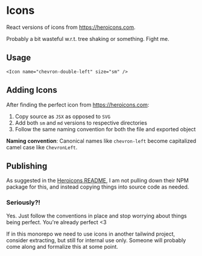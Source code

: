 # Icons

React versions of icons from https://heroicons.com.

Probably a bit wasteful w.r.t. tree shaking or something. Fight me.

## Usage

```tsx
<Icon name="chevron-double-left" size="sm" />
```

## Adding Icons

After finding the perfect icon from https://heroicons.com:

1. Copy source as `JSX` as opposed to `SVG`
1. Add both `sm` and `md` versions to respective directories
1. Follow the same naming convention for both the file and exported object

**Naming convention**: Canonical names like `chevron-left` become capitalized camel case like `ChevronLeft`.

## Publishing

As suggested in the [Heroicons README](https://github.com/tailwindlabs/heroicons), I am not pulling down their NPM package for this, and instead copying things into source code as needed.

### Seriously?!

Yes. Just follow the conventions in place and stop worrying about things being perfect. You're already perfect <3

If in this monorepo we need to use icons in another tailwind project, consider extracting, but still for internal use only. Someone will probably come along and formalize this at some point.
